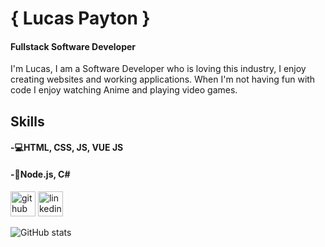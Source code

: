 # { Lucas Payton }
#### Fullstack Software Developer

I'm Lucas, I am a Software Developer who is loving this industry, I enjoy creating websites and working applications. When I'm not having fun with code I enjoy watching Anime and playing video games.

## Skills

#### -💻HTML, CSS, JS, VUE JS
#### -💾Node.js, C#

[<img src='https://cdn.jsdelivr.net/npm/simple-icons@3.0.1/icons/github.svg' alt='github' height='40'>](https://github.com/Jarrod-Payton)  [<img src='https://cdn.jsdelivr.net/npm/simple-icons@3.0.1/icons/linkedin.svg' alt='linkedin' height='40'>](https://www.linkedin.com/in/https://www.linkedin.com/in/lucaspayton//)  

![GitHub stats](https://github-readme-stats.vercel.app/api?username=Jarrod-Payton&show_icons=true)


